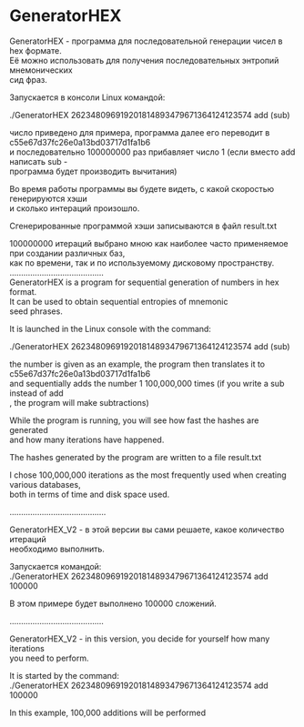 # GeneratorHEX

GeneratorHEX - программа для последовательной генерации чисел в hex формате.  
Её можно использовать для получения последовательных энтропий мнемонических  
сид фраз.  

Запускается в консоли Linux командой:  

./GeneratorHEX 262348096919201814893479671364124123574 add (sub)  

число приведено для примера, программа далее его переводит в c55e67d37fc26e0a13bd03717d1fa1b6  
и последовательно 100000000 раз прибавляет число 1 (если вместо add написать sub -  
программа будет производить вычитания)  

Во время работы программы вы будете видеть, с какой скоростью генерируются хэши  
и сколько интераций произошло.  

Сгенерированные программой хэши записываются в файл result.txt   

100000000 итераций выбрано мною как наиболее часто применяемое при создании различных баз,  
как по времени, так и по используемому дисковому пространству.  
.........................................  
GeneratorHEX is a program for sequential generation of numbers in hex format.  
It can be used to obtain sequential entropies of mnemonic  
seed phrases.  

It is launched in the Linux console with the command:  

./GeneratorHEX 262348096919201814893479671364124123574 add (sub)  

the number is given as an example, the program then translates it to c55e67d37fc26e0a13bd03717d1fa1b6  
and sequentially adds the number 1 100,000,000 times (if you write a sub instead of add  
, the program will make subtractions)  

While the program is running, you will see how fast the hashes are generated  
and how many iterations have happened.  

The hashes generated by the program are written to a file result.txt   

I chose 100,000,000 iterations as the most frequently used when creating various databases,  
both in terms of time and disk space used.  

..........................................    

GeneratorHEX_V2 - в этой версии вы сами решаете, какое количество итераций  
необходимо выполнить.  

Запускается командой:  
./GeneratorHEX 262348096919201814893479671364124123574 add 100000  

В этом примере будет выполнено 100000 сложений.  

.........................................  

GeneratorHEX_V2 - in this version, you decide for yourself how many iterations  
you need to perform.  

It is started by the command:  
./GeneratorHEX 262348096919201814893479671364124123574 add 100000  

In this example, 100,000 additions will be performed  

